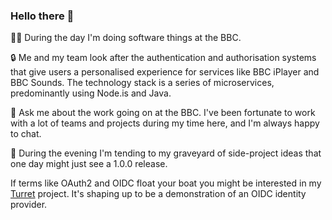 ### Hello there 👋

👨‍💻 During the day I'm doing software things at the BBC.

🔒 Me and my team look after the authentication and authorisation systems that give users a personalised experience for services like BBC iPlayer and BBC Sounds. The technology stack is a series of microservices, predominantly using Node.is and Java.

💬 Ask me about the work going on at the BBC. I've been fortunate to work with a lot of teams and projects during my time here, and I'm always happy to chat.

🙈 During the evening I'm tending to my graveyard of side-project ideas that one day might just see a 1.0.0 release.

If terms like OAuth2 and OIDC float your boat you might be interested in my [Turret](https://github.com/rosswilson/turret) project. It's shaping up to be a demonstration of an OIDC identity provider.

<!--
**rosswilson/rosswilson** is a ✨ _special_ ✨ repository because its `README.md` (this file) appears on your GitHub profile.

Here are some ideas to get you started:

- 🔭 I’m currently working on ...
- 🌱 I’m currently learning ...
- 👯 I’m looking to collaborate on ...
- 🤔 I’m looking for help with ...
- 
- 📫 How to reach me: ...
- 😄 Pronouns: ...
- ⚡ Fun fact: ...
-->
